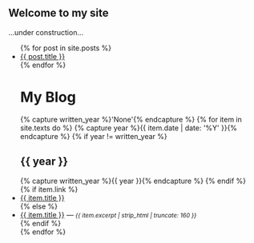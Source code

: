 ## Welcome to my site

...under construction...

<ul>
  {% for post in site.posts %}
    <li>
      <a href="{{ post.url }}">{{ post.title }}</a>
    </li>
  {% endfor %}
</ul>


<div class="toc">
  <ul class="post">
  <h1>My Blog</h1>
  {% capture written_year %}'None'{% endcapture %}
  {% for item in site.texts do %}
       {% capture year %}{{ item.date | date: '%Y' }}{% endcapture %}
    {% if year != written_year %}
      <h2>{{ year }}</h2>
      {% capture written_year %}{{ year }}{% endcapture %}
    {% endif %}
    <article>
      {% if item.link %}
        <li class="post-title">
          <a href="{{ site.baseurl }}{{ item.url }}" title="{{ item.title }}">{{ item.title }}</a> <a href="{{ item.link }}" target="_blank" title="{{ item.title }}"><i class="fa fa-link"></i></a></li>
      {% else %}
        <li><a href="{{ site.baseurl }}{{ item.url }}" title="{{ item.title }}">{{ item.title }}</a> &#8212; <i><small>{{ item.excerpt | strip_html | truncate: 160 }}</small></i></li>
      {% endif %}
    </article>
  {% endfor %}
    </ul>
</div>
